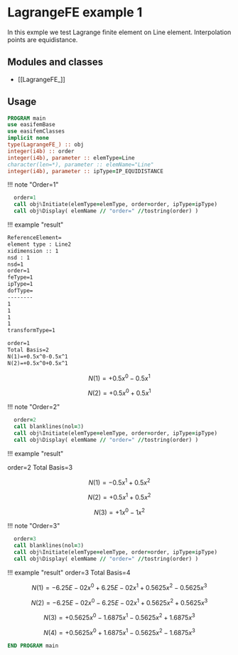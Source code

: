 # LagrangeFE example 1

In this exmple we test Lagrange finite element on Line element.
Interpolation points are equidistance.

## Modules and classes

- [[LagrangeFE_]]

## Usage

```fortran
PROGRAM main
use easifemBase
use easifemClasses
implicit none
type(LagrangeFE_) :: obj
integer(i4b) :: order
integer(i4b), parameter :: elemType=Line
character(len=*), parameter :: elemName="Line"
integer(i4b), parameter :: ipType=IP_EQUIDISTANCE
```

!!! note "Order=1"

```fortran
  order=1
  call obj%Initiate(elemType=elemType, order=order, ipType=ipType)
  call obj%Display( elemName // "order=" //tostring(order) )
```

!!! example "result"

```txt
ReferenceElement=
element type : Line2
xidimension :: 1
nsd : 1
nsd=1
order=1
feType=1
ipType=1
dofType=
--------
1
1
1
1
transformType=1

order=1
Total Basis=2
N(1)=+0.5x^0-0.5x^1
N(2)=+0.5x^0+0.5x^1
```

$$
N(1)=+0.5x^0-0.5x^1
$$

$$
N(2)=+0.5x^0+0.5x^1
$$

!!! note "Order=2"

```fortran
  order=2
  call blanklines(nol=3)
  call obj%Initiate(elemType=elemType, order=order, ipType=ipType)
  call obj%Display( elemName // "order=" //tostring(order) )
````

!!! example "result"

order=2
Total Basis=3

$$
N(1)=-0.5x^1+0.5x^2
$$

$$
N(2)=+0.5x^1+0.5x^2
$$

$$
N(3)=+1x^0-1x^2
$$

!!! note "Order=3"

```fortran
  order=3
  call blanklines(nol=3)
  call obj%Initiate(elemType=elemType, order=order, ipType=ipType)
  call obj%Display( elemName // "order=" //tostring(order) )
```

!!! example "result"
order=3
Total Basis=4

$$
N(1)=-6.25E-02x^0+6.25E-02x^1+0.5625x^2-0.5625x^3
$$

$$
N(2)=-6.25E-02x^0-6.25E-02x^1+0.5625x^2+0.5625x^3
$$

$$
N(3)=+0.5625x^0-1.6875x^1-0.5625x^2+1.6875x^3
$$

$$
    N(4)=+0.5625x^0+1.6875x^1-0.5625x^2-1.6875x^3
$$

```fortran
END PROGRAM main
```
